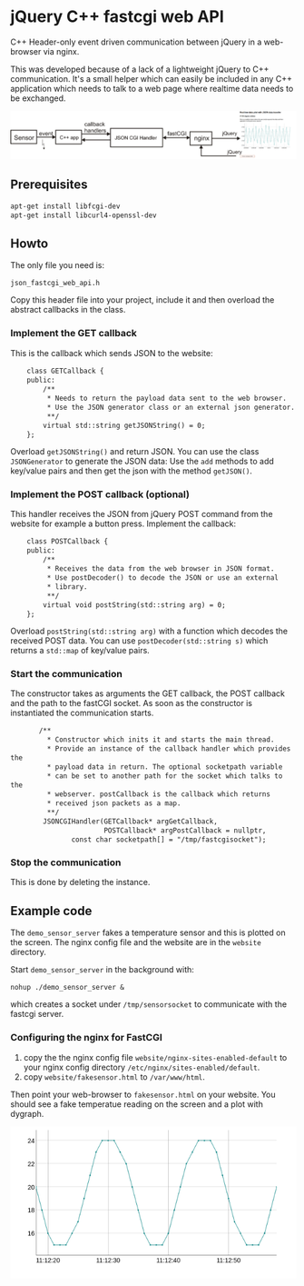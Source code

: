 # jQuery C++ fastcgi web API

C++ Header-only event driven communication between jQuery in a web-browser via nginx.

This was developed because of a lack of a lightweight jQuery to C++
communication. It's a small helper which can easily be
included in any C++ application which needs to talk to a web page
where realtime data needs to be exchanged.

![alt tag](dataflow.png)

## Prerequisites

```
apt-get install libfcgi-dev
apt-get install libcurl4-openssl-dev
```

## Howto

The only file you need is:
```
json_fastcgi_web_api.h
```
Copy this header file into your project, include it and then overload the
abstract callbacks in the class.

### Implement the GET callback

This is the callback which sends JSON to the website:

```
	class GETCallback {
	public:
		/**
		 * Needs to return the payload data sent to the web browser.
		 * Use the JSON generator class or an external json generator.
		 **/
		virtual std::string getJSONString() = 0;
	};
```
Overload `getJSONString()` and return JSON. You can use the
class `JSONGenerator` to generate the JSON data: Use the `add`
methods to add key/value pairs and then get the json with the
method `getJSON()`.

### Implement the POST callback (optional)

This handler receives the JSON from jQuery POST command from the
website for example a button press. Implement the callback:

```
	class POSTCallback {
	public:
		/**
		 * Receives the data from the web browser in JSON format.
		 * Use postDecoder() to decode the JSON or use an external
		 * library.
		 **/
		virtual void postString(std::string arg) = 0;
	};
```
Overload `postString(std::string arg)` with a function
which decodes the received POST data.
You can use `postDecoder(std::string s)` which returns a
`std::map` of key/value pairs.

### Start the communication

The constructor takes as arguments the GET callback, the POST callback
and the path to the fastCGI socket. As soon as the constructor is
instantiated the communication starts.

```
       /**
         * Constructor which inits it and starts the main thread.
         * Provide an instance of the callback handler which provides the
         * payload data in return. The optional socketpath variable
         * can be set to another path for the socket which talks to the
         * webserver. postCallback is the callback which returns
         * received json packets as a map.
         **/
        JSONCGIHandler(GETCallback* argGetCallback,
                       POSTCallback* argPostCallback = nullptr,
		       const char socketpath[] = "/tmp/fastcgisocket");
```

### Stop the communication

This is done by deleting the instance.


## Example code

The `demo_sensor_server` fakes a temperature sensor
and this is plotted on the screen. The nginx
config file and the website are in the `website`
directory.

Start `demo_sensor_server`
in the background with:
```
nohup ./demo_sensor_server &
```
which creates a socket under `/tmp/sensorsocket` to communicate with
the fastcgi server.

### Configuring the nginx for FastCGI

 1. copy the the nginx config file `website/nginx-sites-enabled-default` to your
    nginx config directory `/etc/nginx/sites-enabled/default`.
 2. copy `website/fakesensor.html` to `/var/www/html`.
 
Then point your web-browser to `fakesensor.html` on your website. You should see a fake
temperatue reading on the screen and a plot with dygraph.

![alt tag](screenshot.png)
